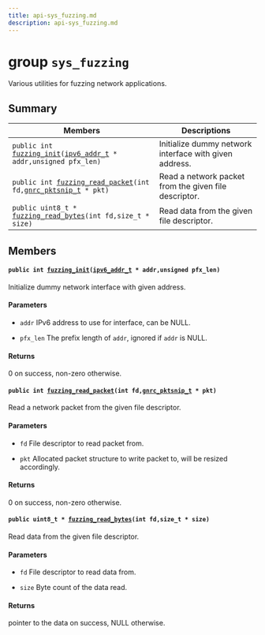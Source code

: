 ```yaml
---
title: api-sys_fuzzing.md
description: api-sys_fuzzing.md
---
```

# group `sys_fuzzing` 

Various utilities for fuzzing network applications.

## Summary

 Members                        | Descriptions                                
--------------------------------|---------------------------------------------
`public int `[`fuzzing_init`](#group__sys__fuzzing_1gad4b1bca02ff32b22f8c8676d2238067f)`(`[`ipv6_addr_t`](./doc/starlight-docs/src/content/docs/apidoc/api-net_ipv6_addr.md#unionipv6__addr__t)` * addr,unsigned pfx_len)`            | Initialize dummy network interface with given address.
`public int `[`fuzzing_read_packet`](#group__sys__fuzzing_1ga0d72a1d600fd91fd38957ac0d3a94b27)`(int fd,`[`gnrc_pktsnip_t`](./doc/starlight-docs/src/content/docs/apidoc/api-undefined.md#group__net__gnrc__pkt_1ga961e6ea05309a3d69a4d96f4a2dedb63)` * pkt)`            | Read a network packet from the given file descriptor.
`public uint8_t * `[`fuzzing_read_bytes`](#group__sys__fuzzing_1gae7bdaa25453f356f89e7f790358ff43d)`(int fd,size_t * size)`            | Read data from the given file descriptor.

## Members

#### `public int `[`fuzzing_init`](#group__sys__fuzzing_1gad4b1bca02ff32b22f8c8676d2238067f)`(`[`ipv6_addr_t`](./doc/starlight-docs/src/content/docs/apidoc/api-net_ipv6_addr.md#unionipv6__addr__t)` * addr,unsigned pfx_len)` 

Initialize dummy network interface with given address.

#### Parameters
* `addr` IPv6 address to use for interface, can be NULL. 

* `pfx_len` The prefix length of `addr`, ignored if `addr` is NULL.

#### Returns
0 on success, non-zero otherwise.

#### `public int `[`fuzzing_read_packet`](#group__sys__fuzzing_1ga0d72a1d600fd91fd38957ac0d3a94b27)`(int fd,`[`gnrc_pktsnip_t`](./doc/starlight-docs/src/content/docs/apidoc/api-undefined.md#group__net__gnrc__pkt_1ga961e6ea05309a3d69a4d96f4a2dedb63)` * pkt)` 

Read a network packet from the given file descriptor.

#### Parameters
* `fd` File descriptor to read packet from. 

* `pkt` Allocated packet structure to write packet to, will be resized accordingly.

#### Returns
0 on success, non-zero otherwise.

#### `public uint8_t * `[`fuzzing_read_bytes`](#group__sys__fuzzing_1gae7bdaa25453f356f89e7f790358ff43d)`(int fd,size_t * size)` 

Read data from the given file descriptor.

#### Parameters
* `fd` File descriptor to read data from. 

* `size` Byte count of the data read.

#### Returns
pointer to the data on success, NULL otherwise.

